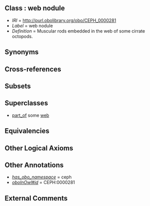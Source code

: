 
## Class : web nodule

 * *IRI* = http://purl.obolibrary.org/obo/CEPH_0000281
 * *Label* = web nodule
 * *Definition* = Muscular rods embedded in the web of some cirrate octopods.

## Synonyms


## Cross-references


## Subsets


## Superclasses

 * [part_of](../../BFO/50/BFO_0000050.md) some [web](../../CEPH/80/CEPH_0000280.md)

## Equivalencies


## Other Logical Axioms


## Other Annotations

 * *[has_obo_namespace](../../ce/oboInOwl#hasOBONamespace.md)* = ceph
 * *[oboInOwl#id](../../id/oboInOwl#id.md)* = CEPH:0000281

## External Comments

